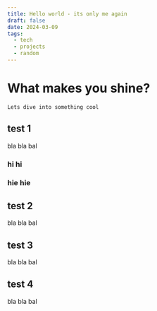 ```yaml
---
title: Hello world - its only me again
draft: false
date: 2024-03-09
tags:
  - tech
  - projects
  - random
---
```

# What makes you shine?
`Lets dive into something cool`

## test 1
bla bla bal
### hi hi

### hie hie

## test 2
bla bla bal

## test 3
bla bla bal
## test 4
bla bla bal
